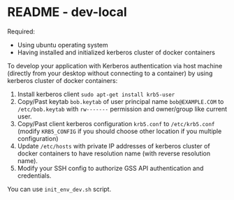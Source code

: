 # README - dev-local

Required:  

- Using ubuntu operating system  
- Having installed and initialized kerberos cluster of docker containers  

To develop your application with Kerberos authentication via host machine
(directly from your desktop without connecting to a container) by using
kerberos cluster of docker containers:  

1. Install kerberos client `sudo apt-get install krb5-user`
2. Copy/Past keytab `bob.keytab` of user principal name `bob@EXAMPLE.COM`
to `/etc/bob.keytab` with `rw-------` permission and owner/group like current
user.
3. Copy/Past client kerberos configuration `krb5.conf` to `/etc/krb5.conf`
(modify `KRB5_CONFIG` if you should choose other location if you multiple 
configuration)
4. Update `/etc/hosts` with private IP addresses of kerberos cluster of
docker containers to have resolution name (with reverse resolution name).
5. Modify your SSH config to authorize GSS API authentication and credentials.

You can use `init_env_dev.sh` script.
